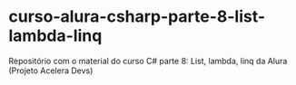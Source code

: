 # curso-alura-csharp-parte-8-list-lambda-linq
Repositório com o material do curso C# parte 8: List, lambda, linq da Alura (Projeto Acelera Devs)
